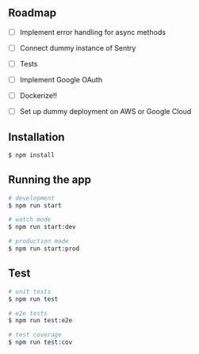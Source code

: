 ## Roadmap
- [ ] Implement error handling for async methods
- [ ] Connect dummy instance of Sentry
- [ ] Tests
- [ ] Implement Google OAuth
- [ ] Dockerize!!
- [ ] Set up dummy deployment on AWS or Google Cloud


## Installation

```bash
$ npm install
```

## Running the app

```bash
# development
$ npm run start

# watch mode
$ npm run start:dev

# production mode
$ npm run start:prod
```

## Test

```bash
# unit tests
$ npm run test

# e2e tests
$ npm run test:e2e

# test coverage
$ npm run test:cov
```

